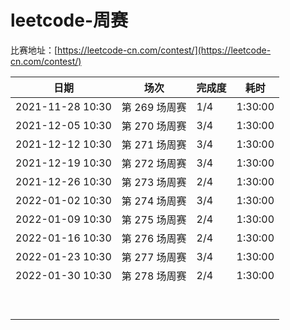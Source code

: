 # leetcode-周赛

比赛地址：[https://leetcode-cn.com/contest/](https://leetcode-cn.com/contest/)

| 日期             | 场次          | 完成度 | 耗时    |
| ---------------- | ------------- | ------ | ------- |
| 2021-11-28 10:30 | 第 269 场周赛 | 1/4    | 1:30:00 |
| 2021-12-05 10:30 | 第 270 场周赛 | 3/4    | 1:30:00 |
| 2021-12-12 10:30 | 第 271 场周赛 | 3/4    | 1:30:00 |
| 2021-12-19 10:30 | 第 272 场周赛 | 3/4    | 1:30:00 |
| 2021-12-26 10:30 | 第 273 场周赛 | 2/4    | 1:30:00 |
| 2022-01-02 10:30 | 第 274 场周赛 | 3/4    | 1:30:00 |
| 2022-01-09 10:30 | 第 275 场周赛 | 2/4    | 1:30:00 |
| 2022-01-16 10:30 | 第 276 场周赛 | 2/4    | 1:30:00 |
| 2022-01-23 10:30 | 第 277 场周赛 | 3/4    | 1:30:00 |
| 2022-01-30 10:30 | 第 278 场周赛 | 2/4    | 1:30:00 |
|                  |               |        |         |
|                  |               |        |         |
|                  |               |        |         |
|                  |               |        |         |
|                  |               |        |         |
|                  |               |        |         |
|                  |               |        |         |
|                  |               |        |         |
|                  |               |        |         |

